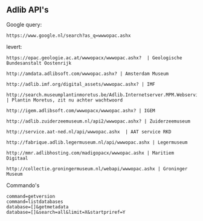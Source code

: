 ## Adlib API's

Google query: 

    https://www.google.nl/search?as_q=wwwopac.ashx
    
levert: 

    https://opac.geologie.ac.at/wwwopacx/wwwopac.ashx?  | Geologische Bundesanstalt Oostenrijk

    http://amdata.adlibsoft.com/wwwopac.ashx? | Amsterdam Museum

    http://adlib.imf.org/digital_assets/wwwopac.ashx? | IMF

    http://search.museumplantinmoretus.be/Adlib.Internetserver.MPM.Webservice/wwwopac.ashx? | Plantin Moretus, zit nu achter wachtwoord

    http://igem.adlibsoft.com/wwwopacx/wwwopac.ashx? | IGEM

    http://adlib.zuiderzeemuseum.nl/api2/wwwopac.ashx? | Zuiderzeemuseum

    http://service.aat-ned.nl/api/wwwopac.ashx  | AAT service RKD

    http://fabrique.adlib.legermuseum.nl/api/wwwopac.ashx | Legermuseum
     
    http://mmr.adlibhosting.com/madigopacx/wwwopac.ashx | Maritiem Digitaal 

    http://collectie.groningermuseum.nl/webapi/wwwopac.ashx | Groninger Museum 

Commando's

    command=getversion
    command=listdatabases
    database=[]&getmetadata
    database=[]&search=all&limit=X&startpriref=Y
    
